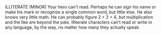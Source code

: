 ILLITERATE (MINOR)
Your hero can't read. Perhaps he can sign his name or make his mark or recognize a single common word, but little else. He also knows very little math. He can probably figure 2 + 2 = 4, but multiplication and the like are beyond the pale.
Illiterate characters can’t read or write in any language, by the way, no matter how many they actually speak.